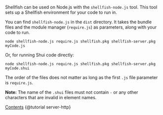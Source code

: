 Shellfish can be used on Node.js with the `shellfish-node.js` tool.
This tool sets up a Shellfish environment for your code to run in.

You can find `shellfish-node.js` in the `dist` directory. It takes the bundle files
and the module manager (`require.js`) as parameters, along with your code to run.

```
node shellfish-node.js require.js shellfish.pkg shellfish-server.pkg myCode.js
```

Or, for running Shui code directly:

```
node shellfish-node.js require.js shellfish.pkg shellfish-server.pkg myCode.shui
```

The order of the files does not matter as long as the first `.js` file parameter
is `require.js`.

**Note:** The name of the `.shui` files must not contain `-` or any other
characters that are invalid in element names.

<div class="navstrip">
<span class="go-home"><a href="index.html">Contents</a></span>
<span class="go-next">{@tutorial server-http}</span>
</div>
